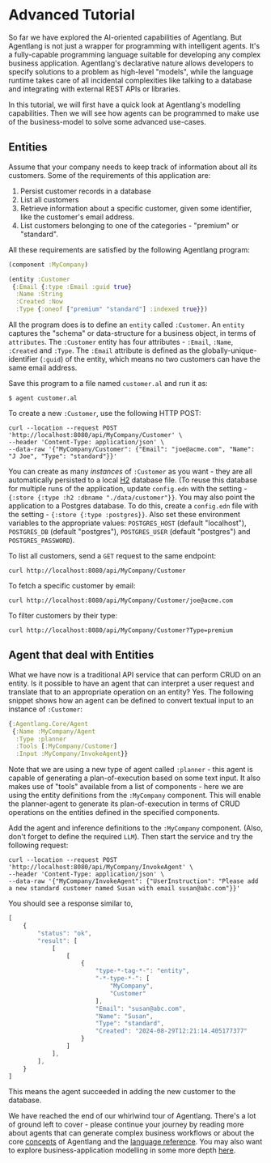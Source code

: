 # Advanced Tutorial

So far we have explored the AI-oriented capabilities of Agentlang. But Agentlang is not just a wrapper for programming with intelligent agents. It's a fully-capable programming language suitable for developing any complex business application. Agentlang's declarative nature allows developers to specify solutions to a problem as high-level "models", while the language runtime takes care of all incidental complexities like talking to a database and integrating with external REST APIs or libraries.

In this tutorial, we will first have a quick look at Agentlang's modelling capabilities. Then we will see how agents can be programmed to make use of the business-model to solve some advanced use-cases.

## Entities

Assume that your company needs to keep track of information about all its customers. Some of the requirements of this application are:

  1. Persist customer records in a database
  2. List all customers
  3. Retrieve information about a specific customer, given some identifier, like the customer's email address.
  4. List customers belonging to one of the categories - "premium" or "standard".

All these requirements are satisfied by the following Agentlang program:

```clojure
(component :MyCompany)

(entity :Customer
 {:Email {:type :Email :guid true}
  :Name :String
  :Created :Now
  :Type {:oneof ["premium" "standard"] :indexed true}})
```

All the program does is to define an `entity` called `:Customer`. An `entity` captures the "schema" or data-structure for a business object, in terms of `attributes`. The `:Customer` entity has four attributes - `:Email`, `:Name`, `:Created` and `:Type`. The `:Email` attribute is defined as the globally-unique-identifier (`:guid`) of the entity, which means no two customers can have the same email address.

Save this program to a file named `customer.al` and run it as:

```shell
$ agent customer.al
```

To create a new `:Customer`, use the following HTTP POST:

```shell
curl --location --request POST 'http://localhost:8080/api/MyCompany/Customer' \
--header 'Content-Type: application/json' \
--data-raw '{"MyCompany/Customer": {"Email": "joe@acme.com", "Name": "J Joe", "Type": "standard"}}'
```

You can create as many *instances* of `:Customer` as you want - they are all automatically persisted to a local [H2](https://www.h2database.com/html/main.html) database file. (To reuse this database for multiple runs of the application, update `config.edn` with the setting - `{:store {:type :h2 :dbname "./data/customer"}}`. You may also point the application to a Postgres database. To do this, create a `config.edn` file with the setting - `{:store {:type :postgres}}`. Also set these environment variables to the appropriate values: `POSTGRES_HOST` (default "localhost"), `POSTGRES_DB` (default "postgres"), `POSTGRES_USER` (default "postgres") and `POSTGRES_PASSWORD`).

To list all customers, send a `GET` request to the same endpoint:

```shell
curl http://localhost:8080/api/MyCompany/Customer
```

To fetch a specific customer by email:

```shell
curl http://localhost:8080/api/MyCompany/Customer/joe@acme.com
```

To filter customers by their type:

```shell
curl http://localhost:8080/api/MyCompany/Customer?Type=premium
```

## Agent that deal with Entities

What we have now is a traditional API service that can perform CRUD on an entity. Is it possible to have an agent that can interpret a user request and translate that to an appropriate operation on an entity? Yes. The following snippet shows how an agent can be defined to convert textual input to an instance of `:Customer`:

```clojure
{:Agentlang.Core/Agent
 {:Name :MyCompany/Agent
  :Type :planner
  :Tools [:MyCompany/Customer]
  :Input :MyCompany/InvokeAgent}}
```

Note that we are using a new type of agent called `:planner` - this agent is capable of generating a plan-of-execution based on some text input. It also makes use of "tools" available from a list of components - here we are using the entity definitions from the `:MyCompany` component. This will enable the planner-agent to generate its plan-of-execution in terms of CRUD operations on the entities defined in the specified components.

Add the agent and inference definitions to the `:MyCompany` component. (Also, don't forget to define the required `LLM`). Then start the service and try the following request:

```shell
curl --location --request POST 'http://localhost:8080/api/MyCompany/InvokeAgent' \
--header 'Content-Type: application/json' \
--data-raw '{"MyCompany/InvokeAgent": {"UserInstruction": "Please add a new standard customer named Susan with email susan@abc.com"}}'
```

You should see a response similar to,

```javascript
[
    {
        "status": "ok",
        "result": [
            [
                [
                    {
                        "type-*-tag-*-": "entity",
                        "-*-type-*-": [
                            "MyCompany",
                            "Customer"
                        ],
                        "Email": "susan@abc.com",
                        "Name": "Susan",
                        "Type": "standard",
                        "Created": "2024-08-29T12:21:14.405177377"
                    }
                ]
            ],
        ],
    }
]
```

This means the agent succeeded in adding the new customer to the database.

We have reached the end of our whirlwind tour of Agentlang. There's a lot of ground left to cover - please continue your journey by reading more about agents that can generate complex business workflows or about the core [concepts](concepts/intro.md) of Agentlang and the [language reference](language/reference/overview.md). You may also want to explore business-application modelling in some more depth [here](modelling-steps.md).
